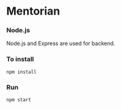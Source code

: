﻿# Mentorian
### Node.js
Node.js and Express are used for backend.
### To install
    npm install
### Run
    npm start

